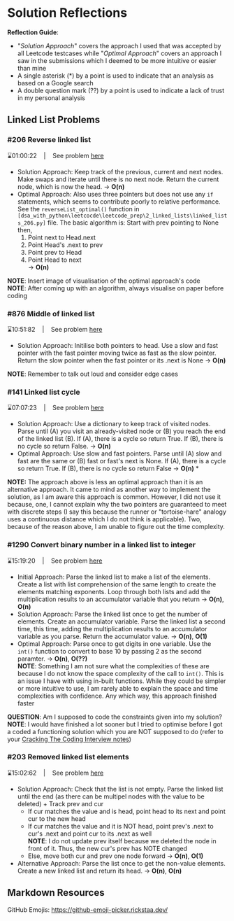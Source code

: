 # Solution Reflections
**Reflection Guide**:
* "*Solution Approach*" covers the approach I used that was accepted by all Leetcode testcases while "*Optimal Approach*" covers an approach I saw in the submissions which I deemed to be more intuitive or easier than mine
* A single asterisk (*) by a point is used to indicate that an analysis as based on a Google search
* A double question mark (??) by a point is used to indicate a lack of trust in my personal analysis

## Linked List Problems
### #206 Reverse linked list
⌛01:00:22 &nbsp;&nbsp; | &nbsp;&nbsp; See problem [here](https://leetcode.com/problems/reverse-linked-list/)

* Solution Approach: Keep track of the previous, current and next nodes. Make swaps and iterate until there is no next node. Return the current node, which is now the head. → **O(n)**
* Optimal Approach: Also uses three pointers but does not use any `if` statements, which seems to contribute poorly to relative performance. See the `reverseList_optimal()` function in `[dsa_with_python\leetcocde\leetcode_prep\2_linked_lists\linked_lists_206.py]` file. The basic algorithm is: Start with prev pointing to None then,
  1. Point next to Head.next
  2. Point Head's .next to prev
  3. Point prev to Head
  4. Point Head to next
    <br> → **O(n)** 

**NOTE**: Insert image of visualisation of the optimal approach's code <br>
**NOTE**: After coming up with an algorithm, always visualise on paper before coding

### #876 Middle of linked list
⌛10:51:82 &nbsp;&nbsp; | &nbsp;&nbsp; See problem [here](https://leetcode.com/problems/middle-of-the-linked-list/)

* Solution Approach: Initilise both pointers to head. Use a slow and fast pointer with the fast pointer moving twice as fast as the slow pointer. Return the slow pointer when the fast pointer or its .next is None → **O(n)**

**NOTE**: Remember to talk out loud and consider edge cases

### #141 Linked list cycle
⌛07:07:23 &nbsp;&nbsp; | &nbsp;&nbsp; See problem [here](https://leetcode.com/problems/linked-list-cycle/)

* Solution Approach: Use a dictionary to keep track of visited nodes. Parse until (A) you visit an already-visited node or (B) you reach the end of the linked list (B). If (A), there is a cycle so return True. If (B), there is no cycle so return False. → **O(n)**
* Optimal Approach: Use slow and fast pointers. Parse until (A) slow and fast are the same or (B) fast or fast's next is None. If (A), there is a cycle so return True. If (B), there is no cycle so return False → **O(n)** *

**NOTE:** The approach above is less an optimal approach than it is an alternative approach. It came to mind as another way to implement the solution, as I am aware this approach is common. However, I did not use it because, one, I cannot explain why the two pointers are guaranteed to meet with discrete steps (I say this because the runner or "tortoise-hare" analogy uses a continuous distance which I do not think is applicable). Two, because of the reason above, I am unable to figure out the time complexity. 

### #1290 Convert binary number in a linked list to integer
⌛15:19:20 &nbsp;&nbsp; | &nbsp;&nbsp; See problem [here](https://leetcode.com/problems/convert-binary-number-in-a-linked-list-to-integer/)

* Initial Approach: Parse the linked list to make a list of the elements. Create a list with list comprehension of the same length to create the elements matching exponents. Loop through both lists and add the multiplication results to an accumulator variable that you return → **O(n)**, **O(n)**
* Solution Approach: Parse the linked list once to get the number of elements. Create an accumulator variable. Parse the linked list a second time, this time, adding the multiplication results to an accumulator variable as you parse. Return the accumulator value. → **O(n)**, **O(1)**
* Optimal Approach: Parse once to get digits in one variable. Use the `int()` function to convert to base 10 by passing 2 as the second paramter. → **O(n)**, **O(??)** <br>
  **NOTE**: Something I am not sure what the complexities of these are because I do not know the space complexity of the call to `int()`. This is an issue I have with using in-built functions. While they could be simpler or more intuitive to use, I am rarely able to explain the space and time complexities with confidence. Any which way, this approach finished faster 

**QUESTION**: Am I supposed to code the constraints given into my solution? <br>
**NOTE**: I would have finished a lot sooner but I tried to optimise before I got a coded a functioning solution which you are NOT supposed to do (refer to your [Cracking The Coding Interview notes](https://docs.google.com/document/d/1BdfNWFO4fCR1v5WNYkGi9L7HXz14rnNA97iZgpBPrFQ/edit#heading=h.lu8hv7degdu))

### #203 Removed linked list elements
⌛15:02:62 &nbsp;&nbsp; | &nbsp;&nbsp; See problem [here](https://leetcode.com/problems/remove-linked-list-elements/)

* Solution Approach: Check that the list is not empty. Parse the linked list until the end (as there can be multipel nodes with the value to be deleted) + Track prev and cur
  *  If cur matches the value and is head, point head to its next and point cur to the new head
  *  If cur matches the value and it is NOT head, point prev's .next to cur's .next and point cur to its .next as well <br>
    **NOTE**: I do not update prev itself because we deleted the node in front of it. Thus, the new cur's prev has NOTE changed
  *  Else, move both cur and prev one node forward
    → **O(n)**, **O(1)**
* Alternative Approach: Parse the list once to get the non-value elements. Create a new linked list and return its head. → **O(n)**, **O(n)**

## Markdown Resources
GitHub Emojis: https://github-emoji-picker.rickstaa.dev/